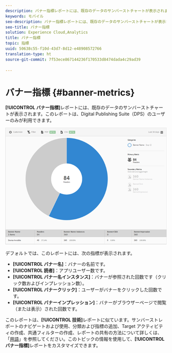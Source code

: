 ```yaml
---
description: バナー指標レポートには、既存のデータのサンバーストチャートが表示されます。このレポートは、Digital Publishing Suite（DPS）のユーザーのみが利用できます。
keywords: モバイル
seo-description: バナー指標レポートには、既存のデータのサンバーストチャートが表示されます。このレポートは、Digital Publishing Suite（DPS）のユーザーのみが利用できます。
seo-title: バナー指標
solution: Experience Cloud,Analytics
title: バナー指標
topic: 指標
uuid: 50638c55-f10d-43d7-8d12-e48908572766
translation-type: ht
source-git-commit: 7f53ece867144236f170533d8474dada4c29ad39

---
```



# バナー指標 {#banner-metrics}

**[!UICONTROL バナー指標]**&#x200B;レポートには、既存のデータのサンバーストチャートが表示されます。このレポートは、Digital Publishing Suite（DPS）のユーザーのみが利用できます。

![](assets/dps_banner_name.png)

デフォルトでは、このレポートには、次の指標が表示されます。

* **[!UICONTROL バナー名]**：バナーの名前です。
* **[!UICONTROL 読者]**：アプリユーザー数です。
* **[!UICONTROL バナー名インスタンス]**：バナーが参照された回数です（クリック数およびインプレッション数）。
* **[!UICONTROL バナークリック]**：ユーザーがバナーをクリックした回数です。
* **[!UICONTROL バナーインプレッション]**：バナーがブラウザーページで閲覧（または表示）された回数です。

このレポートは、**[!UICONTROL 技術]**&#x200B;レポートに似ています。サンバーストレポートのナビゲートおよび使用、分類および指標の追加、Target アクティビティの作成、共通フィルターの作成、レポートの共有の方法について詳しくは、「[用語](/help/using/usage/reports-technology.md)」を参照してください。このトピックの情報を使用して、**[!UICONTROL バナー指標]**&#x200B;レポートをカスタマイズできます。
